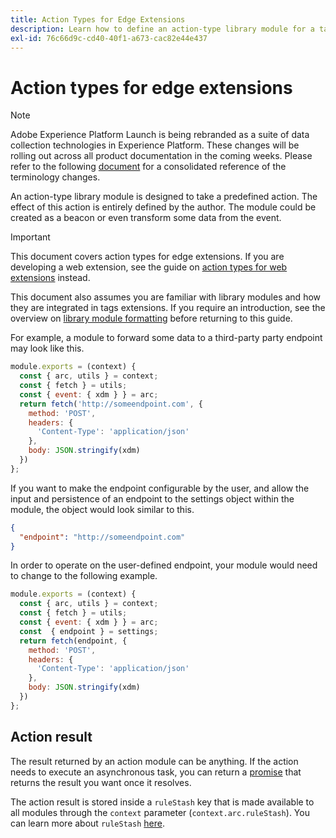 ```yaml
---
title: Action Types for Edge Extensions
description: Learn how to define an action-type library module for a tags edge extension in Adobe Experience Platform.
exl-id: 76c66d9c-cd40-40f1-a673-cac82e44e437
---
```

# Action types for edge extensions

>[!NOTE]
>
>Adobe Experience Platform Launch is being rebranded as a suite of data collection technologies in Experience Platform. These changes will be rolling out across all product documentation in the coming weeks. Please refer to the following [document](../../launch-term-updates.md) for a consolidated reference of the terminology changes.

An action-type library module is designed to take a predefined action. The effect of this action is entirely defined by the author. The module could be created as a beacon or even transform some data from the event.

>[!IMPORTANT]
>
>This document covers action types for edge extensions. If you are developing a web extension, see the guide on [action types for web extensions](../web/action-types.md) instead.
>
>This document also assumes you are familiar with library modules and how they are integrated in tags extensions. If you require an introduction, see the overview on [library module formatting](./format.md) before returning to this guide.

For example, a module to forward some data to a third-party party endpoint may look like this.

```js
module.exports = (context) {
  const { arc, utils } = context;
  const { fetch } = utils;
  const { event: { xdm } } = arc;
  return fetch('http://someendpoint.com', {
    method: 'POST',
    headers: {
      'Content-Type': 'application/json'
    },
    body: JSON.stringify(xdm)
  })
};
```

If you want to make the endpoint configurable by the user, and allow the input and persistence of an endpoint to the settings object within the module, the object would look similar to this.

```json
{
  "endpoint": "http://someendpoint.com"
}
```

In order to operate on the user-defined endpoint, your module would need to change to the following example.

```js
module.exports = (context) {
  const { arc, utils } = context;
  const { fetch } = utils;
  const { event: { xdm } } = arc;
  const  { endpoint } = settings;
  return fetch(endpoint, {
    method: 'POST',
    headers: {
      'Content-Type': 'application/json'
    },
    body: JSON.stringify(xdm)
  })
};
```

## Action result

The result returned by an action module can be anything. If the action needs to execute an asynchronous task, you can return a [promise](https://developer.mozilla.org/en-US/docs/Web/JavaScript/Reference/Global_Objects/Promise) that returns the result you want once it resolves.

The action result is stored inside a `ruleStash` key that is made available to all modules through the `context` parameter (`context.arc.ruleStash`). You can learn more about `ruleStash` [here](./context.md#rulestash).
